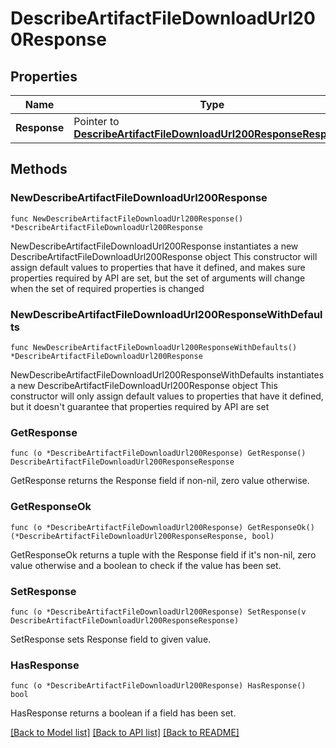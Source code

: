 # DescribeArtifactFileDownloadUrl200Response

## Properties

Name | Type | Description | Notes
------------ | ------------- | ------------- | -------------
**Response** | Pointer to [**DescribeArtifactFileDownloadUrl200ResponseResponse**](DescribeArtifactFileDownloadUrl200ResponseResponse.md) |  | [optional] 

## Methods

### NewDescribeArtifactFileDownloadUrl200Response

`func NewDescribeArtifactFileDownloadUrl200Response() *DescribeArtifactFileDownloadUrl200Response`

NewDescribeArtifactFileDownloadUrl200Response instantiates a new DescribeArtifactFileDownloadUrl200Response object
This constructor will assign default values to properties that have it defined,
and makes sure properties required by API are set, but the set of arguments
will change when the set of required properties is changed

### NewDescribeArtifactFileDownloadUrl200ResponseWithDefaults

`func NewDescribeArtifactFileDownloadUrl200ResponseWithDefaults() *DescribeArtifactFileDownloadUrl200Response`

NewDescribeArtifactFileDownloadUrl200ResponseWithDefaults instantiates a new DescribeArtifactFileDownloadUrl200Response object
This constructor will only assign default values to properties that have it defined,
but it doesn't guarantee that properties required by API are set

### GetResponse

`func (o *DescribeArtifactFileDownloadUrl200Response) GetResponse() DescribeArtifactFileDownloadUrl200ResponseResponse`

GetResponse returns the Response field if non-nil, zero value otherwise.

### GetResponseOk

`func (o *DescribeArtifactFileDownloadUrl200Response) GetResponseOk() (*DescribeArtifactFileDownloadUrl200ResponseResponse, bool)`

GetResponseOk returns a tuple with the Response field if it's non-nil, zero value otherwise
and a boolean to check if the value has been set.

### SetResponse

`func (o *DescribeArtifactFileDownloadUrl200Response) SetResponse(v DescribeArtifactFileDownloadUrl200ResponseResponse)`

SetResponse sets Response field to given value.

### HasResponse

`func (o *DescribeArtifactFileDownloadUrl200Response) HasResponse() bool`

HasResponse returns a boolean if a field has been set.


[[Back to Model list]](../README.md#documentation-for-models) [[Back to API list]](../README.md#documentation-for-api-endpoints) [[Back to README]](../README.md)


